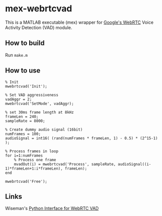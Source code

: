 # mex-webrtcvad
This is a MATLAB executable (mex) wrapper for [Google's WebRTC](https://webrtc.org/) Voice Activity Detection (VAD) module.

## How to build
Run ```make.m```

## How to use
```
% Init
mwebrtcvad('Init');

% Set VAD aggressiveness
vadAggr = 2;
mwebrtcvad('SetMode', vadAggr);

% set 30ms frame length at 8kHz
frameLen = 240;
sampleRate = 8000;

% Create dummy audio signal (16bit)
numFrames = 100;
audioSignal = int16( (rand(numFrames * frameLen, 1) - 0.5) * (2^15-1) );

% Process frames in loop
for i=1:numFrames
    % Process one frame
    mvadOut(i) = mwebrtcvad('Process', sampleRate, audioSignal((i-1)*frameLen+1:i*frameLen), frameLen);
end

mwebrtcvad('Free');
```
## Links
Wiseman's [Python Interface for WebRTC VAD](https://github.com/wiseman/py-webrtcvad)
